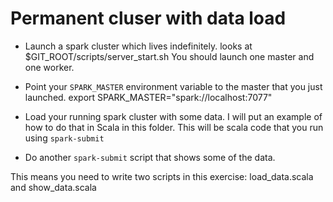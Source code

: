 # Permanent cluser with data load

* Launch a spark cluster which lives indefinitely.
	looks at $GIT_ROOT/scripts/server_start.sh
	You should launch one master and one worker.

* Point your `SPARK_MASTER` environment variable to the master that you just launched.
	export SPARK_MASTER="spark://localhost:7077"

* Load your running spark cluster with some data.
	I will put an example of how to do that in Scala in this folder.
	This will be scala code that you run using `spark-submit`

* Do another `spark-submit` script that shows some of the data.

This means you need to write two scripts in this exercise: load_data.scala and show_data.scala
